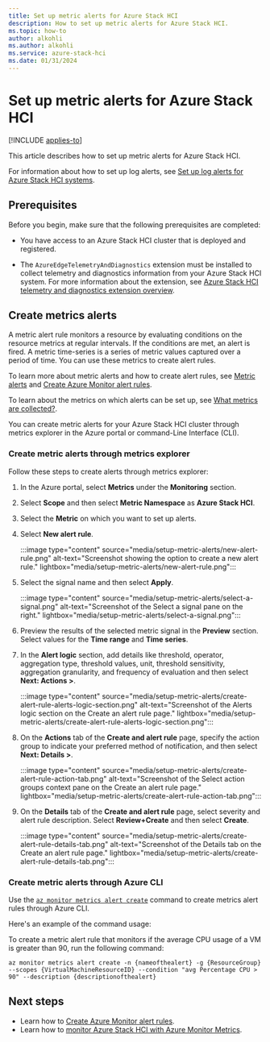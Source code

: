 ```yaml
---
title: Set up metric alerts for Azure Stack HCI
description: How to set up metric alerts for Azure Stack HCI.
ms.topic: how-to
author: alkohli
ms.author: alkohli
ms.service: azure-stack-hci
ms.date: 01/31/2024
---
```


# Set up metric alerts for Azure Stack HCI

[!INCLUDE [applies-to](../../includes/hci-applies-to-23h2.md)]

This article describes how to set up metric alerts for Azure Stack HCI.

For information about how to set up log alerts, see [Set up log alerts for Azure Stack HCI systems](./setup-hci-system-alerts.md).

## Prerequisites

Before you begin, make sure that the following prerequisites are completed:

- You have access to an Azure Stack HCI cluster that is deployed and registered.

- The `AzureEdgeTelemetryAndDiagnostics` extension must be installed to collect telemetry and diagnostics information from your Azure Stack HCI system. For more information about the extension, see [Azure Stack HCI telemetry and diagnostics extension overview](../concepts/telemetry-and-diagnostics-overview.md).

## Create metrics alerts

A metric alert rule monitors a resource by evaluating conditions on the resource metrics at regular intervals. If the conditions are met, an alert is fired. A metric time-series is a series of metric values captured over a period of time. You can use these metrics to create alert rules.

To learn more about metric alerts and how to create alert rules, see [Metric alerts](/azure/azure-monitor/alerts/alerts-types#metric-alerts) and [Create Azure Monitor alert rules](/azure/azure-monitor/alerts/alerts-create-new-alert-rule?tabs=metric).

To learn about the metrics on which alerts can be set up, see [What metrics are collected?](./monitor-cluster-with-metrics.md#what-metrics-are-collected).

You can create metric alerts for your Azure Stack HCI cluster through metrics explorer in the Azure portal or command-Line Interface (CLI).

### Create metric alerts through metrics explorer

Follow these steps to create alerts through metrics explorer:

1. In the Azure portal, select **Metrics** under the **Monitoring** section.

1. Select **Scope** and then select **Metric Namespace** as **Azure Stack HCI**.

1. Select the **Metric** on which you want to set up alerts.

1. Select **New alert rule**.

    :::image type="content" source="media/setup-metric-alerts/new-alert-rule.png" alt-text="Screenshot showing the option to create a new alert rule." lightbox="media/setup-metric-alerts/new-alert-rule.png":::

1. Select the signal name and then select **Apply**.

    :::image type="content" source="media/setup-metric-alerts/select-a-signal.png" alt-text="Screenshot of the Select a signal pane on the right." lightbox="media/setup-metric-alerts/select-a-signal.png":::

1. Preview the results of the selected metric signal in the **Preview** section. Select values for the **Time range** and **Time series**.

1. In the **Alert logic** section, add details like threshold, operator, aggregation type, threshold values, unit, threshold sensitivity, aggregation granularity, and frequency of evaluation and then select **Next: Actions \>**.

    :::image type="content" source="media/setup-metric-alerts/create-alert-rule-alerts-logic-section.png" alt-text="Screenshot of the Alerts logic section on the Create an alert rule page." lightbox="media/setup-metric-alerts/create-alert-rule-alerts-logic-section.png":::

1. On the **Actions** tab of the **Create and alert rule** page, specify the action group to indicate your preferred method of notification, and then select **Next: Details \>**.

    :::image type="content" source="media/setup-metric-alerts/create-alert-rule-action-tab.png" alt-text="Screenshot of the Select action groups context pane on the Create an alert rule page." lightbox="media/setup-metric-alerts/create-alert-rule-action-tab.png":::

1. On the **Details** tab of the **Create and alert rule** page, select severity and alert rule description. Select **Review+Create** and then select **Create**.

    :::image type="content" source="media/setup-metric-alerts/create-alert-rule-details-tab.png" alt-text="Screenshot of the Details tab on the Create an alert rule page." lightbox="media/setup-metric-alerts/create-alert-rule-details-tab.png":::

### Create metric alerts through Azure CLI

Use the [`az monitor metrics alert create`](/cli/azure/monitor/metrics/alert#az-monitor-metrics-alert-create) command to create metrics alert rules through Azure CLI.

Here's an example of the command usage:

To create a metric alert rule that monitors if the average CPU usage of a VM is greater than 90, run the following command:

```azure CLI
az monitor metrics alert create -n {nameofthealert} -g {ResourceGroup} --scopes {VirtualMachineResourceID} --condition "avg Percentage CPU > 90" --description {descriptionofthealert}
```

## Next steps

- Learn how to [Create Azure Monitor alert rules](/azure/azure-monitor/alerts/alerts-create-new-alert-rule).
- Learn how to [monitor Azure Stack HCI with Azure Monitor Metrics](./monitor-cluster-with-metrics.md).

